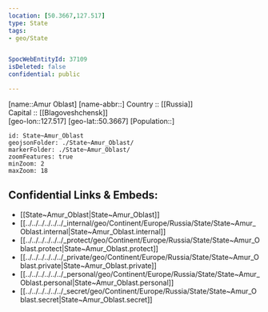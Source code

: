 ```yaml
---
location: [50.3667,127.517] 
type: State
tags:
- geo/State


SpocWebEntityId: 37109
isDeleted: false
confidential: public

---
```

[name::Amur Oblast] 
[name-abbr::] 
Country :: [[Russia]]  
Capital :: [[Blagoveshchensk]]  
[geo-lon::127.517] 
[geo-lat::50.3667] 
[Population::] 



```leaflet
id: State~Amur_Oblast
geojsonFolder: ./State~Amur_Oblast/
markerFolder: ./State~Amur_Oblast/
zoomFeatures: true 
minZoom: 2 
maxZoom: 18
```


## Confidential Links & Embeds: 
- [[State~Amur_Oblast|State~Amur_Oblast]]  
- [[../../../../../../_internal/geo/Continent/Europe/Russia/State/State~Amur_Oblast.internal|State~Amur_Oblast.internal]] 
- [[../../../../../../_protect/geo/Continent/Europe/Russia/State/State~Amur_Oblast.protect|State~Amur_Oblast.protect]] 
- [[../../../../../../_private/geo/Continent/Europe/Russia/State/State~Amur_Oblast.private|State~Amur_Oblast.private]] 
- [[../../../../../../_personal/geo/Continent/Europe/Russia/State/State~Amur_Oblast.personal|State~Amur_Oblast.personal]] 
- [[../../../../../../_secret/geo/Continent/Europe/Russia/State/State~Amur_Oblast.secret|State~Amur_Oblast.secret]] 
